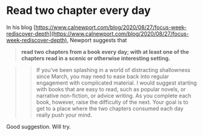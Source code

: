 <!-- title: #dailyDepth -->

# Read two chapter every day

In his blog [https://www.calnewport.com/blog/2020/08/27/focus-week-rediscover-depth](https://www.calnewport.com/blog/2020/08/27/focus-week-rediscover-depth), Newport suggests that 

> **read two chapters from a book every day; with at least one of the chapters read in a scenic or otherwise interesting setting.**

>> If you’ve been splashing in a world of distracting shallowness since March, you may need to ease back into regular engagement with complicated material. I would suggest starting with books that are easy to read, such as popular novels, or narrative non-fiction, or advice writing. As you complete each book, however, raise the difficulty of the next. Your goal is to get to a place where the two chapters consumed each day really push your mind.

Good suggestion. Will try. 



